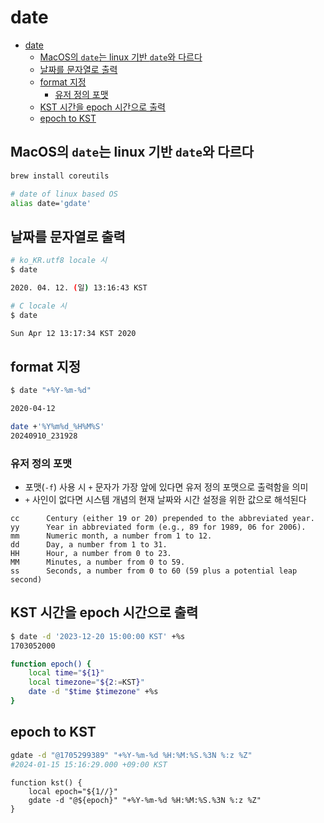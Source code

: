 # date

- [date](#date)
    - [MacOS의 `date`는 linux 기반 `date`와 다르다](#macos의-date는-linux-기반-date와-다르다)
    - [날짜를 문자열로 출력](#날짜를-문자열로-출력)
    - [format 지정](#format-지정)
        - [유저 정의 포맷](#유저-정의-포맷)
    - [KST 시간을 epoch 시간으로 출력](#kst-시간을-epoch-시간으로-출력)
    - [epoch to KST](#epoch-to-kst)

## MacOS의 `date`는 linux 기반 `date`와 다르다

```bash
brew install coreutils
```

```bash
# date of linux based OS
alias date='gdate'
```

## 날짜를 문자열로 출력

```bash
# ko_KR.utf8 locale 시
$ date

2020. 04. 12. (일) 13:16:43 KST
```

```bash
# C locale 시
$ date

Sun Apr 12 13:17:34 KST 2020
```

## format 지정

```bash
$ date "+%Y-%m-%d"

2020-04-12
```

```sh
date +'%Y%m%d_%H%M%S'
20240910_231928
```

### 유저 정의 포맷

- 포맷(`-f`) 사용 시 `+` 문자가 가장 앞에 있다면 유저 정의 포맷으로 출력함을 의미
- `+` 사인이 없다면 시스템 개념의 현재 날짜와 시간 설정을 위한 값으로 해석된다

```shell
cc      Century (either 19 or 20) prepended to the abbreviated year.
yy      Year in abbreviated form (e.g., 89 for 1989, 06 for 2006).
mm      Numeric month, a number from 1 to 12.
dd      Day, a number from 1 to 31.
HH      Hour, a number from 0 to 23.
MM      Minutes, a number from 0 to 59.
ss      Seconds, a number from 0 to 60 (59 plus a potential leap second)
```

## KST 시간을 epoch 시간으로 출력

```bash
$ date -d '2023-12-20 15:00:00 KST' +%s
1703052000
```

```bash
function epoch() {
    local time="${1}"
    local timezone="${2:=KST}"
    date -d "$time $timezone" +%s
}
```

## epoch to KST

```bash
gdate -d "@1705299389" "+%Y-%m-%d %H:%M:%S.%3N %:z %Z"
#2024-01-15 15:16:29.000 +09:00 KST
```

```shell
function kst() {
    local epoch="${1//}"
    gdate -d "@${epoch}" "+%Y-%m-%d %H:%M:%S.%3N %:z %Z"
}
```
